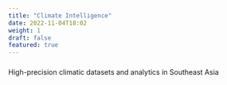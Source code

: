 ```yaml
---
title: "Climate Intelligence"
date: 2022-11-04T18:02
weight: 1
draft: false
featured: true
---
```

###
High-precision climatic datasets and analytics in Southeast Asia
                                             
                                              


